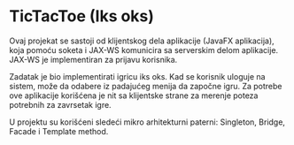 # TicTacToe (Iks oks)

Ovaj projekat se sastoji od klijentskog dela aplikacije (JavaFX aplikacija), koja pomoću soketa i JAX-WS komunicira sa serverskim delom aplikacije. JAX-WS je implementiran za prijavu korisnika.

Zadatak je bio implementirati igricu iks oks. Kad se korisnik uloguje na sistem, može da odabere iz padajućeg menija da započne igru. Za potrebe ove aplikacije korišćena je nit sa klijentske strane za merenje poteza potrebnih za zavrsetak igre.

U projektu su korišćeni sledeći mikro arhitekturni paterni: Singleton, Bridge, Facade i Template method.